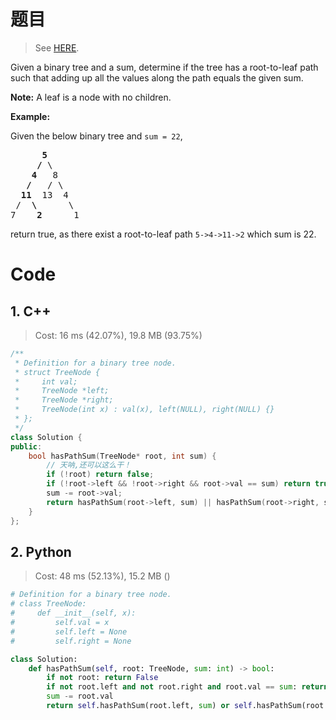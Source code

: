 # 题目

> See [HERE](https://leetcode.com/problems/path-sum/).

<div><p>Given a binary tree and a sum, determine if the tree has a root-to-leaf path such that adding up all the values along the path equals the given sum.</p>

<p><strong>Note:</strong>&nbsp;A leaf is a node with no children.</p>

<p><strong>Example:</strong></p>

<p>Given the below binary tree and <code>sum = 22</code>,</p>

<pre>      <strong>5</strong>
     <strong>/</strong> \
    <strong>4</strong>   8
   <strong>/</strong>   / \
  <strong>11</strong>  13  4
 /  <strong>\</strong>      \
7    <strong>2</strong>      1
</pre>

<p>return true, as there exist a root-to-leaf path <code>5-&gt;4-&gt;11-&gt;2</code> which sum is 22.</p>
</div>

# Code

## 1. C++

> Cost: 16 ms (42.07%), 19.8 MB (93.75%)

```C++
/**
 * Definition for a binary tree node.
 * struct TreeNode {
 *     int val;
 *     TreeNode *left;
 *     TreeNode *right;
 *     TreeNode(int x) : val(x), left(NULL), right(NULL) {}
 * };
 */
class Solution {
public:
    bool hasPathSum(TreeNode* root, int sum) {
        // 天呐,还可以这么干！
        if (!root) return false;
        if (!root->left && !root->right && root->val == sum) return true;
        sum -= root->val;
        return hasPathSum(root->left, sum) || hasPathSum(root->right, sum);
    }
};
```

## 2. Python

> Cost: 48 ms (52.13%), 15.2 MB ()

```python
# Definition for a binary tree node.
# class TreeNode:
#     def __init__(self, x):
#         self.val = x
#         self.left = None
#         self.right = None

class Solution:
    def hasPathSum(self, root: TreeNode, sum: int) -> bool:
        if not root: return False
        if not root.left and not root.right and root.val == sum: return True
        sum -= root.val
        return self.hasPathSum(root.left, sum) or self.hasPathSum(root.right, sum)
```
